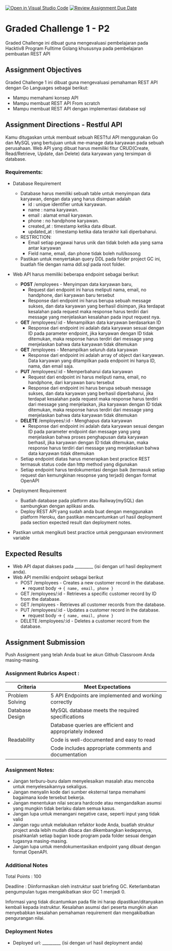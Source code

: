 [![Open in Visual Studio Code](https://classroom.github.com/assets/open-in-vscode-2e0aaae1b6195c2367325f4f02e2d04e9abb55f0b24a779b69b11b9e10269abc.svg)](https://classroom.github.com/online_ide?assignment_repo_id=19788518&assignment_repo_type=AssignmentRepo)
[![Review Assignment Due Date](https://classroom.github.com/assets/deadline-readme-button-24ddc0f5d75046c5622901739e7c5dd533143b0c8e959d652212380cedb1ea36.svg)](https://classroom.github.com/a/-H262Fkp)
# Graded Challenge 1 - P2

Graded Challenge ini dibuat guna mengevaluasi pembelajaran pada Hacktiv8 Program Fulltime Golang khususnya pada pembelajaran pembuatan REST API 

## Assignment Objectives
Graded Challenge 1 ini dibuat guna mengevaluasi pemahaman REST API dengan Go Languages sebagai berikut:

- Mampu memahami konsep API
- Mampu membuat REST API From scratch
- Mampu membuat REST API dengan implementasi database sql


## Assignment Directions - Restful API
Kamu ditugaskan untuk membuat sebuah RESTful API menggunakan Go dan MySQL yang bertujuan untuk me-manage data karyawan pada sebuah perusahaan. Web API yang dibuat harus memiliki fitur CRUD(Create, Read/Retrieve, Update, dan Delete) data karyawan yang tersimpan di database.

### Requirements:
- Database Requirement
  - Database harus memiliki sebuah table untuk menyimpan data karyawan, dengan data yang harus disimpan adalah
    - id : unique identifier untuk karyawan.
    - name : nama karyawan.
    - email : alamat email karyawan.
    - phone : no handphone karyawan.
    - created_at : timestamp ketika data dibuat.
    - updated_at : timestamp ketika data terakhir kali diperbaharui.
  - RESTRICTION:
    - Email setiap pegawai harus unik dan tidak boleh ada yang sama antar karyawan
    - Field name, email, dan phone tidak boleh null/kosong
  - Pastikan untuk menyertakan query DDL pada folder project GC ini, buatlah file dengan nama ddl.sql pada root folder.

- Web API harus memiliki beberapa endpoint sebagai berikut:
  - <b>POST</b> /employees - Menyimpan data karyawan baru, 
    - Request dari endpoint ini harus meliputi nama, email, no handphone, dari karyawan baru tersebut
    - Response dari endpoint ini harus berupa sebuah message sukses, dan data karyawan yang berhasil disimpan, jika terdapat kesalahan pada request maka response harus terdiri dari message yang menjelaskan kesalahan pada input request nya.
  - <b>GET</b> /employees/:id - Menampilkan data karyawan berdasarkan ID
    - Response dari endpoint ini adalah data karyawan sesuai dengan ID pada parameter endpoint, jika karyawan dengan ID tidak ditemukan, maka response harus terdiri dari message yang menjelaskan bahwa data karyawan tidak ditemukan
  - <b>GET</b> /employees - Menampilkan seluruh data karyawan
    - Response dari endpoint ini adalah array of object dari karyawan. Data karyawan yang ditampilkan pada endpoint ini hanya ID, nama, dan email saja.
  - <b>PUT</b> /employees/:id - Memperbaharui data karyawan
    - Request dari endpoint ini harus meliputi nama, email, no handphone, dari karyawan baru tersebut
    - Response dari endpoint ini harus berupa sebuah message sukses, dan data karyawan yang berhasil diperbaharui, jika terdapat kesalahan pada request maka response harus terdiri dari message yang menjelaskan, jika karyawan dengan ID tidak ditemukan, maka response harus terdiri dari message yang menjelaskan bahwa data karyawan tidak ditemukan
  - <b>DELETE</b> /employees/:id - Menghapus data karyawan
    - Response dari endpoint ini adalah data karyawan sesuai dengan ID pada parameter endpoint dan message yang yang menjelaskan bahwa proses penghapusan data karyawan berhasil, jika karyawan dengan ID tidak ditemukan, maka response harus terdiri dari message yang menjelaskan bahwa data karyawan tidak ditemukan
  - Setiap endpoint diatas harus menerapkan best practice REST termasuk status code dan http method yang digunakan
  - Setiap endpoint harus terdokumentasi dengan baik (termasuk setiap request dan kemungkinan resopnse yang terjadi) dengan format OpenAPI

- Deployment Requirement
  - Buatlah database pada platform atau Railway(mySQL) dan sambungkan dengan aplikasi anda.
  - Deploy REST API yang sudah anda buat dengan menggunakan platform Heroku, dan pastikan mencantumkan url hasil deployment pada section expected result dan deployment notes.
- Pastikan untuk mengikuti best practice untuk penggunaan environment variable

## Expected Results
- Web API dapat diakses pada _________ (isi dengan url hasil deployment anda).
- Web API memiliki endpoint sebagai berikut
  - POST /employees - Creates a new customer record in the database.
    - request body -> `{ name, email, phone }`
  - GET /employees/:id - Retrieves a specific customer record by ID from the database.
  - GET /employees - Retrieves all customer records from the database.
  - PUT /employees/:id - Updates a customer record in the database.
    - request body -> `{ name, email, phone }`
  - DELETE /employees/:id - Deletes a customer record from the database.

## Assignment Submission
Push Assigment yang telah Anda buat ke akun Github Classroom Anda masing-masing.

### Assignment Rubrics Aspect : 
|Criteria|Meet Expectations|
|---|---|
|Problem Solving|5 API Endpoints are implemented and working correctly|
|Database Design |MySQL database meets the required specifications|
||Database queries are efficient and appropriately indexed|
|Readability|Code is well-documented and easy to read|
||Code includes appropriate comments and documentation|


### Assignment Notes:
- Jangan terburu-buru dalam menyelesaikan masalah atau mencoba untuk menyelesaikannya sekaligus.
- Jangan menyalin kode dari sumber eksternal tanpa memahami bagaimana kode tersebut bekerja.
- Jangan menentukan nilai secara hardcode atau mengandalkan asumsi yang mungkin tidak berlaku dalam semua kasus.
- Jangan lupa untuk menangani negative case, seperti input yang tidak valid
- Jangan ragu untuk melakukan refaktor kode Anda, buatlah struktur project anda lebih mudah dibaca dan dikembangkan kedepannya, pisahkanlah setiap bagian kode program pada folder sesuai dengan tugasnya masing-masing.
- Jangan lupa untuk mendokumentasikan endpoint yang dibuat dengan format OpenAPI.

### Additional Notes
Total Points : 100

Deadline : Diinformasikan oleh instruktur saat briefing GC. Keterlambatan pengumpulan tugas mengakibatkan skor GC 1 menjadi 0.

Informasi yang tidak dicantumkan pada file ini harap dipastikan/ditanyakan kembali kepada instruktur. Kesalahan asumsi dari peserta mungkin akan menyebabkan kesalahan pemahaman requirement dan mengakibatkan pengurangan nilai.

### Deployment Notes
- Deployed url: _________ (isi dengan url hasil deployment anda)
